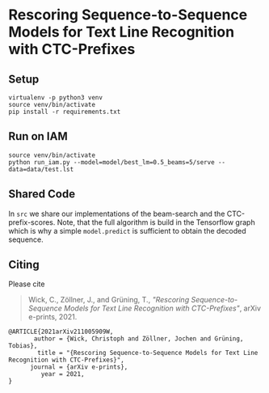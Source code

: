 # Rescoring Sequence-to-Sequence Models for Text Line Recognition with CTC-Prefixes

## Setup

```shell
virtualenv -p python3 venv
source venv/bin/activate
pip install -r requirements.txt
```

## Run on IAM

```shell
source venv/bin/activate
python run_iam.py --model=model/best_lm=0.5_beams=5/serve --data=data/test.lst
```

## Shared Code

In `src` we share our implementations of the beam-search and the CTC-prefix-scores.
Note, that the full algorithm is build in the Tensorflow graph which is why a simple `model.predict` is sufficient to obtain the decoded sequence.

## Citing

Please cite

> Wick, C., Zöllner, J., and Grüning, T., *"Rescoring Sequence-to-Sequence Models for Text Line Recognition with CTC-Prefixes"*, arXiv e-prints, 2021.

```
@ARTICLE{2021arXiv211005909W,
       author = {Wick, Christoph and Zöllner, Jochen and Grüning, Tobias},
        title = "{Rescoring Sequence-to-Sequence Models for Text Line Recognition with CTC-Prefixes}",
      journal = {arXiv e-prints},
         year = 2021,
}
```


